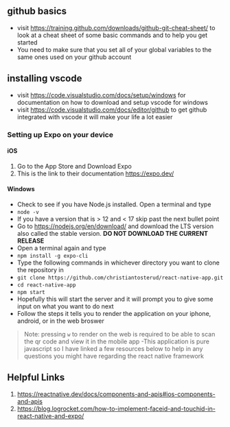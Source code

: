 ## github basics
- visit https://training.github.com/downloads/github-git-cheat-sheet/ to look at a cheat sheet of some basic commands and to help you get started
- You need to make sure that you set all of your global variables to the same ones used on your github account
## installing vscode
- visit https://code.visualstudio.com/docs/setup/windows for documentation on how to download and setup vscode for windows
- visit https://code.visualstudio.com/docs/editor/github to get github integrated with vscode it will make your life a lot easier
### Setting up Expo on your device
#### iOS
1. Go to the App Store and Download Expo
2. This is the link to their documentation https://expo.dev/
#### Windows
- Check to see if you have Node.js installed. Open a terminal and type
- `node -v`
- If you have a version that is > 12 and < 17 skip past the next bullet point
- Go to https://nodejs.org/en/download/ and download the LTS version also called the stable version. **DO NOT DOWNLOAD THE CURRENT RELEASE**
- Open a terminal again and type 
- `npm install -g expo-cli`
- Type the following commands in whichever directory you want to clone the repository in
- `git clone https://github.com/christiantosterud/react-native-app.git`
- `cd react-native-app`
- `npm start`
- Hopefully this will start the server and it will prompt you to give some input on what you want to   do next
-  Follow the steps it tells you to render the application on your iphone, android, or in the web broswer
> Note: pressing `w` to render on the web is required to be able to scan the qr code and view it in the mobile app
-This application is pure javascript so I have linked a few resources below to help in any questions you might have regarding the react native framework

## Helpful Links
1. https://reactnative.dev/docs/components-and-apis#ios-components-and-apis
2. https://blog.logrocket.com/how-to-implement-faceid-and-touchid-in-react-native-and-expo/
